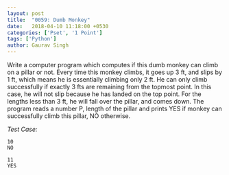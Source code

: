 ```yaml
---
layout: post
title:  "0059: Dumb Monkey"
date:   2018-04-10 11:18:00 +0530
categories: ['Pset', '1 Point']
tags: ['Python']
author: Gaurav Singh
---
```

Write a computer program which computes if this dumb monkey can climb on a pillar or not. Every time this monkey climbs, it goes up 3 ft, and slips by 1 ft, which means he is essentially climbing only 2 ft. He can only climb successfully if exactly 3 fts are remaining from the topmost point. In this case, he will not slip because he has landed on the top point. For the lengths less than 3 ft, he will fall over the pillar, and comes down. The program reads a number P, length of the pillar and prints YES if monkey can successfully climb this pillar, NO otherwise.

_Test Case:_
```
10
NO
```

```
11
YES
```
